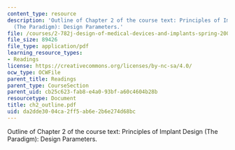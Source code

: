 ```yaml
---
content_type: resource
description: 'Outline of Chapter 2 of the course text: Principles of Implant Design
  (The Paradigm): Design Parameters.'
file: /courses/2-782j-design-of-medical-devices-and-implants-spring-2006/da2dde3004ca2ff5ab6e2b6e274d68bc_ch2_outline.pdf
file_size: 89426
file_type: application/pdf
learning_resource_types:
- Readings
license: https://creativecommons.org/licenses/by-nc-sa/4.0/
ocw_type: OCWFile
parent_title: Readings
parent_type: CourseSection
parent_uid: cb25c623-fab8-e4a0-93bf-a60c4604b28b
resourcetype: Document
title: ch2_outline.pdf
uid: da2dde30-04ca-2ff5-ab6e-2b6e274d68bc
---
```

Outline of Chapter 2 of the course text: Principles of Implant Design (The Paradigm): Design Parameters.